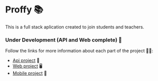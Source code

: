 # Proffy 📚

This is a full stack aplication created to join students and teachers.

### Under Development (API and Web complete) 🚧

Follow the links for more information about each part of the project 👨‍💻:
<br/>

<ul>
  <li>
    <a href="https://github.com/jhonpedro/proffy/tree/master/backend">Api project</a> 🔌
  </li>
  <li>
    <a href="https://github.com/jhonpedro/proffy/tree/master/web">Web project</a> 🖥
  </li>
  <li>
    <a href="https://github.com/jhonpedro/proffy/tree/master/mobile">Mobile project</a> 📱
  </li>
</ul>

